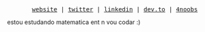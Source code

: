 <p align="center">
  <samp>
    <a href="https://citadin.tech/">website</a> |
    <a href="https://twitter.com/devcitadin">twitter</a> |
    <a href="https://linkedin.com/in/rodrigobcitadin">linkedin</a> |
    <a href="https://dev.to/rodrigocitadin">dev.to</a> |
    <a href="https://github.com/he4rt/4noobs">4noobs</a>
  </samp>
</p>

estou estudando matematica ent n vou codar :)
